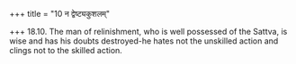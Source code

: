 +++
title = "10 न द्वेष्ट्यकुशलम्"

+++
18.10. The man of relinishment, who is well possessed of the Sattva, is
wise and has his doubts destroyed-he hates not the unskilled action and
clings not to the skilled action.
